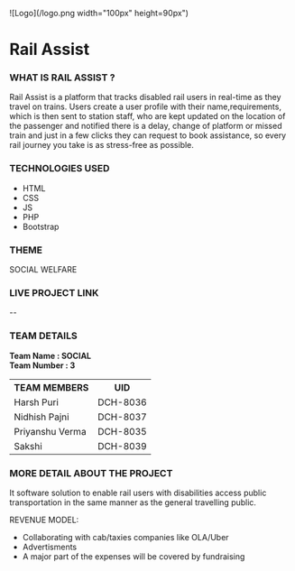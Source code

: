 ![Logo](/logo.png width="100px" height=90px")

<h1>Rail Assist</h1>

<h3>WHAT IS RAIL ASSIST ? </h3>
Rail Assist is a platform that tracks disabled rail users in real-time as they travel on trains. Users create a user profile with their name,requirements, which is then sent to station staff, who are kept updated on the location of the passenger and notified there is a delay, change of platform or missed train and just in a few clicks they can request to book assistance, so every rail journey you take is as stress-free as possible.

<h3>TECHNOLOGIES USED</h3>
<ul>
  <li>HTML</li>
  <li>CSS</li>
  <li>JS</li>
  <li>PHP</li>
  <li>Bootstrap</li>
</ul>

<h3>THEME</h3>
SOCIAL WELFARE

<h3>LIVE PROJECT LINK</h3>
--

<h3>TEAM DETAILS</h3>
<b>Team Name : SOCIAL</b> 
<br>
<b>Team Number : 3</b>

<table>
  <tr>
    <th>TEAM MEMBERS</th>
    <th>UID </th>
  </tr>
  <tr>
    <td>Harsh Puri</td>
    <td>DCH-8036</td>
  </tr>
  <tr>
    <td>Nidhish Pajni</td>
    <td>DCH-8037</td>
  </tr>
  <tr>
    <td>Priyanshu Verma</td>
    <td>DCH-8035</td>
  </tr>
  <tr>
    <td>Sakshi</td>
    <td>DCH-8039</td>
  </tr>
  
</table>
<h3>MORE DETAIL ABOUT THE PROJECT</h3>
  It software solution to enable rail users with disabilities access public transportation in the same manner as the general travelling public.
  
  REVENUE MODEL:
  <ul>
    <li>Collaborating with cab/taxies companies like OLA/Uber</li>
    <li>Advertisments</li>
    <li>A major part of the expenses will be covered by fundraising</li>
    
  </ul>
